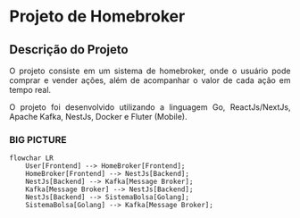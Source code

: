 # Projeto de Homebroker



## Descrição do Projeto

<p align="justify">O projeto consiste em um sistema de homebroker, onde o usuário pode comprar e vender ações, além de acompanhar o valor de cada ação em tempo real.</p>

<p align="justify">O projeto foi desenvolvido utilizando a linguagem Go, ReactJs/NextJs, Apache Kafka, NestJs, Docker e Fluter (Mobile).</p>

### BIG PICTURE

```mermaid
flowchar LR
    User[Frontend] --> HomeBroker[Frontend];
    HomeBroker[Frontend] --> NestJs[Backend];
    NestJs[Backend] --> Kafka[Message Broker];
    Kafka[Message Broker] --> NestJs[Backend];
    NestJs[Backend] --> SistemaBolsa[Golang];
    SistemaBolsa[Golang] --> Kafka[Message Broker];
```
